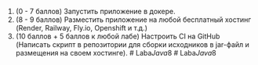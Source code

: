  1. (0 - 7 баллов) Запустить приложение в докере.
 2. (8 - 9 баллов) Разместить приложение на любой бесплатный хостинг (Render, Railway, Fly.io, Openshift и т.д.) 
 3. (10 баллов + 5 баллов к любой лабе) Настроить CI на GitHub (Написать скрипт в репозитории для сборки исходников в jar-файл и размещения на своем хостинге).
#   L a b a _ J a v a _ 8  
 #   L a b a _ J a v a _ 8  
 